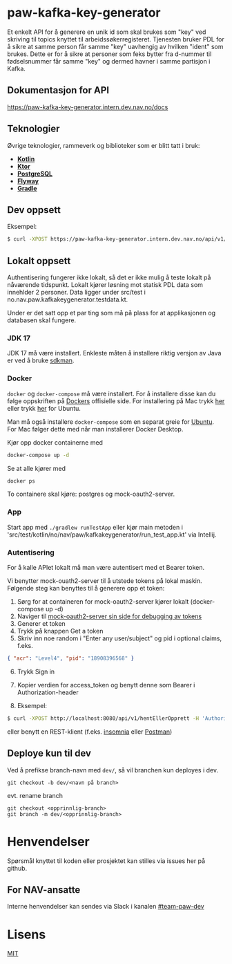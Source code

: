 # paw-kafka-key-generator

Et enkelt API for å generere en unik id som skal brukes som "key" ved skriving til topics knyttet til arbeidssøkerregisteret. Tjenesten bruker PDL for å sikre at samme person får samme "key" uavhengig av hvilken "ident" som brukes. Dette er for å sikre at personer som feks bytter fra d-nummer til fødselsnummer får samme "key" og dermed havner i samme partisjon i Kafka.

## Dokumentasjon for API

https://paw-kafka-key-generator.intern.dev.nav.no/docs

## Teknologier

Øvrige teknologier, rammeverk og biblioteker som er blitt tatt i bruk:

- [**Kotlin**](https://kotlinlang.org/)
- [**Ktor**](https://ktor.io/)
- [**PostgreSQL**](https://www.postgresql.org/)
- [**Flyway**](https://flywaydb.org/)
- [**Gradle**](https://gradle.org/)

## Dev oppsett

Eksempel:

```sh
$ curl -XPOST https://paw-kafka-key-generator.intern.dev.nav.no/api/v1/hentEllerOpprett -H 'Authorization: Bearer <access_token>' -d '{"ident": "2072234860133"}'
```

## Lokalt oppsett
Authentisering fungerer ikke lokalt, så det er ikke mulig å teste lokalt på nåværende tidspunkt.
Lokalt kjører løsning mot statisk PDL data som innehlder 2 personer. Data ligger under src/test i no.nav.paw.kafkakeygenerator.testdata.kt.

Under er det satt opp et par ting som må på plass for at applikasjonen og databasen skal fungere. 


### JDK 17

JDK 17 må være installert. Enkleste måten å installere riktig versjon av Java er ved å
bruke [sdkman](https://sdkman.io/install).

### Docker

`docker` og `docker-compose` må være installert. For å
installere disse kan du følge oppskriften på [Dockers](https://www.docker.com/) offisielle side. For installering på Mac
trykk [her](https://docs.docker.com/desktop/mac/install/) eller
trykk [her](https://docs.docker.com/engine/install/ubuntu/) for Ubuntu.

Man må også installere `docker-compose` som en separat greie
for [Ubuntu](https://docs.docker.com/compose/install/#install-compose-on-linux-systems). For Mac følger dette med når
man installerer Docker Desktop.

Kjør opp docker containerne med

```sh
docker-compose up -d
```

Se at alle kjører med

```sh
docker ps
```

To containere skal kjøre: postgres og mock-oauth2-server.

### App

Start app med `./gradlew runTestApp` eller kjør main metoden i 'src/test/kotlin/no/nav/paw/kafkakeygenerator/run_test_app.kt' via Intellij.

### Autentisering

For å kalle APIet lokalt må man være autentisert med et Bearer token.

Vi benytter mock-ouath2-server til å utstede tokens på lokal maskin. Følgende steg kan benyttes til å generere opp et token:

1. Sørg for at containeren for mock-oauth2-server kjører lokalt (docker-compose up -d)
2. Naviger til [mock-oauth2-server sin side for debugging av tokens](http://localhost:8081/default/debugger)
3. Generer et token
4. Trykk på knappen Get a token
5. Skriv inn noe random i "Enter any user/subject" og pid i optional claims, f.eks.

```json
{ "acr": "Level4", "pid": "18908396568" }
```

6. Trykk Sign in
7. Kopier verdien for access_token og benytt denne som Bearer i Authorization-header

8. Eksempel:

```sh
$ curl -XPOST http://localhost:8080/api/v1/hentEllerOpprett -H 'Authorization: Bearer access_token' -d '{"ident": "2072234860133"}'
```

eller benytt en REST-klient (f.eks. [insomnia](https://insomnia.rest/) eller [Postman](https://www.postman.com/product/rest-client/))


## Deploye kun til dev

Ved å prefikse branch-navn med `dev/`, så vil branchen kun deployes i dev.

```
git checkout -b dev/<navn på branch>
```

evt. rename branch

```
git checkout <opprinnlig-branch>
git branch -m dev/<opprinnlig-branch>
```

# Henvendelser

Spørsmål knyttet til koden eller prosjektet kan stilles via issues her på github.

## For NAV-ansatte

Interne henvendelser kan sendes via Slack i kanalen [#team-paw-dev](https://nav-it.slack.com/archives/CLTFAEW75)

# Lisens

[MIT](LICENSE)
